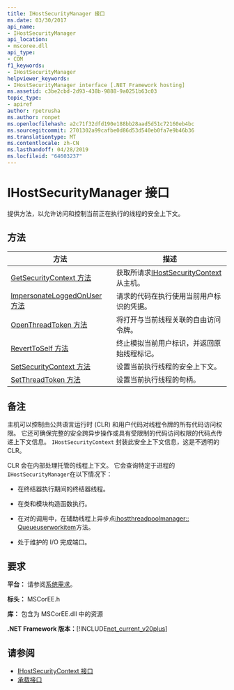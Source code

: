 ```yaml
---
title: IHostSecurityManager 接口
ms.date: 03/30/2017
api_name:
- IHostSecurityManager
api_location:
- mscoree.dll
api_type:
- COM
f1_keywords:
- IHostSecurityManager
helpviewer_keywords:
- IHostSecurityManager interface [.NET Framework hosting]
ms.assetid: c3be2cbd-2d93-438b-9888-9a0251b63c03
topic_type:
- apiref
author: rpetrusha
ms.author: ronpet
ms.openlocfilehash: a2c71f32dfd190e188bb28aad5d51c72160eb4bc
ms.sourcegitcommit: 2701302a99cafbe0d86d53d540eb0fa7e9b46b36
ms.translationtype: MT
ms.contentlocale: zh-CN
ms.lasthandoff: 04/28/2019
ms.locfileid: "64603237"
---
```

# <a name="ihostsecuritymanager-interface"></a>IHostSecurityManager 接口
提供方法，以允许访问和控制当前正在执行的线程的安全上下文。  
  
## <a name="methods"></a>方法  
  
|方法|描述|  
|------------|-----------------|  
|[GetSecurityContext 方法](../../../../docs/framework/unmanaged-api/hosting/ihostsecuritymanager-getsecuritycontext-method.md)|获取所请求[IHostSecurityContext](../../../../docs/framework/unmanaged-api/hosting/ihostsecuritycontext-interface.md)从主机。|  
|[ImpersonateLoggedOnUser 方法](../../../../docs/framework/unmanaged-api/hosting/ihostsecuritymanager-impersonateloggedonuser-method.md)|请求的代码在执行使用当前用户标识的凭据。|  
|[OpenThreadToken 方法](../../../../docs/framework/unmanaged-api/hosting/ihostsecuritymanager-openthreadtoken-method.md)|将打开与当前线程关联的自由访问令牌。|  
|[RevertToSelf 方法](../../../../docs/framework/unmanaged-api/hosting/ihostsecuritymanager-reverttoself-method.md)|终止模拟当前用户标识，并返回原始线程标记。|  
|[SetSecurityContext 方法](../../../../docs/framework/unmanaged-api/hosting/ihostsecuritymanager-setsecuritycontext-method.md)|设置当前执行线程的安全上下文。|  
|[SetThreadToken 方法](../../../../docs/framework/unmanaged-api/hosting/ihostsecuritymanager-setthreadtoken-method.md)|设置当前执行线程的句柄。|  
  
## <a name="remarks"></a>备注  
 主机可以控制由公共语言运行时 (CLR) 和用户代码对线程令牌的所有代码访问权限。 它还可确保完整的安全跨异步操作或具有受限制的代码访问权限的代码点传递上下文信息。 `IHostSecurityContext` 封装此安全上下文信息，这是不透明的 CLR。  
  
 CLR 会在内部处理托管的线程上下文。 它会查询特定于进程的`IHostSecurityManager`在以下情况下：  
  
- 在终结器执行期间的终结器线程。  
  
- 在类和模块构造函数执行。  
  
- 在对的调用中，在辅助线程上异步点[ihostthreadpoolmanager:: Queueuserworkitem](../../../../docs/framework/unmanaged-api/hosting/ihostthreadpoolmanager-queueuserworkitem-method.md)方法。  
  
- 处于维护的 I/O 完成端口。  
  
## <a name="requirements"></a>要求  
 **平台：** 请参阅[系统需求](../../../../docs/framework/get-started/system-requirements.md)。  
  
 **标头：** MSCorEE.h  
  
 **库：** 包含为 MSCorEE.dll 中的资源  
  
 **.NET Framework 版本：**[!INCLUDE[net_current_v20plus](../../../../includes/net-current-v20plus-md.md)]  
  
## <a name="see-also"></a>请参阅

- [IHostSecurityContext 接口](../../../../docs/framework/unmanaged-api/hosting/ihostsecuritycontext-interface.md)
- [承载接口](../../../../docs/framework/unmanaged-api/hosting/hosting-interfaces.md)
